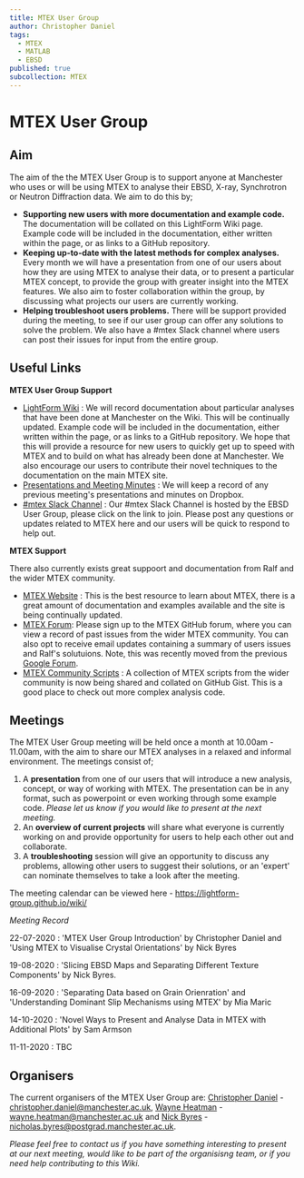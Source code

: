 ```yaml
---
title: MTEX User Group
author: Christopher Daniel
tags:
  - MTEX
  - MATLAB
  - EBSD
published: true
subcollection: MTEX
---
```


# MTEX User Group

## Aim

The aim of the the MTEX User Group is to support anyone at Manchester who uses or will be using MTEX to analyse their EBSD, X-ray, Synchrotron or Neutron Diffraction data. We aim to do this by;

- **Supporting new users with more documentation and example code.** The documentation will be collated on this LightForm Wiki page. Example code will be included in the documentation, either written within the page, or as links to a GitHub repository.
- **Keeping up-to-date with the latest methods for complex analyses.** Every month we will have a presentation from one of our users about how they are using MTEX to analyse their data, or to present a particular MTEX concept, to provide the group with greater insight into the MTEX features. We also aim to foster collaboration within the group, by discussing what projects our users are currently working.
- **Helping troubleshoot users problems.** There will be support provided during the meeting, to see if our user group can offer any solutions to solve the problem. We also have a #mtex Slack channel where users can post their issues for input from the entire group.

## Useful Links

**MTEX User Group Support**

- [LightForm Wiki](https://lightform-group.github.io/wiki/software_and_simulation/) : We will record documentation about particular analyses that have been done at Manchester on the Wiki. This will be continually updated. Example code will be included in the documentation, either written within the page, or as links to a GitHub repository. We hope that this will provide a resource for new users to quickly get up to speed with MTEX and to build on what has already been done at Manchester. We also encourage our users to contribute their novel techniques to the documentation on the main MTEX site.
- [Presentations and Meeting Minutes](https://www.dropbox.com/sh/rslr5wpnjo8roqc/AADr1_nmn2UcN_7diF8Ss38Ga?dl=0) : We will keep a record of any previous meeting's presentations and minutes on Dropbox.
- [#mtex Slack Channel](https://join.slack.com/t/ebsdmanchester/shared_invite/zt-dlb2m3b9-QkfqAYpERzV15hRoIFUjSA) : Our #mtex Slack Channel is hosted by the EBSD User Group, please click on the link to join. Please post any questions or updates related to MTEX here and our users will be quick to respond to help out. 

**MTEX Support**

There also currently exists great suppoort and documentation from Ralf and the wider MTEX community.

- [MTEX Website](https://mtex-toolbox.github.io) : This is the best resource to learn about MTEX, there is a great amount of documentation and examples available and the site is being continually updated.
- [MTEX Forum](https://github.com/mtex-toolbox/mtex/discussions): Please sign up to the MTEX GitHub forum, where you can view a record of past issues from the wider MTEX community. You can also opt to receive email updates containing a summary of users issues and Ralf's solutuions. Note, this was recently moved from the previous [Google Forum](https://groups.google.com/forum/?fromgroups=#!forum/mtexmail).
- [MTEX Community Scripts](https://gist.github.com/search?utf8=✓&q=%23mtexScript) : A collection of MTEX scripts from the wider community is now being shared and collated on GitHub Gist. This is a good place to check out more complex analysis code.

## Meetings

The MTEX User Group meeting will be held once a month at 10.00am - 11.00am, with the aim to share our MTEX analyses in a relaxed and informal environment. The meetings consist of;

1. A **presentation** from one of our users that will introduce a new analysis, concept, or way of working with MTEX. The presentation can be in any format, such as powerpoint or even working through some example code. *Please let us know if you would like to present at the next meeting.*
2. An **overview of current projects** will share what everyone is currently working on and provide opportunity for users to help each other out and collaborate. 
3. A **troubleshooting** session will give an opportunity to discuss any problems, allowing other users to suggest their solutions, or an 'expert' can nominate themselves to take a look after the meeting.

The meeting calendar can be viewed here - https://lightform-group.github.io/wiki/

*Meeting Record*

22-07-2020 : 'MTEX User Group Introduction' by Christopher Daniel and  'Using MTEX to Visualise Crystal Orientations' by Nick Byres

19-08-2020 : 'Slicing EBSD Maps and Separating Different Texture Components' by Nick Byres.

16-09-2020 : 'Separating Data based on Grain Orienration' and 'Understanding Dominant Slip Mechanisms using MTEX' by Mia Maric

14-10-2020 : 'Novel Ways to Present and Analyse Data in MTEX with Additional Plots' by Sam Armson

11-11-2020 : TBC

## Organisers

The current organisers of the MTEX User Group are: 
[Christopher Daniel](https://lightform.org.uk/people/dr-christopher-stuart-daniel) - christopher.daniel@manchester.ac.uk, 
[Wayne Heatman](https://lightform.org.uk/people/wayne-heatman) - wayne.heatman@manchester.ac.uk 
and [Nick Byres](https://lightform.org.uk/people/nicholas-byres) - nicholas.byres@postgrad.manchester.ac.uk.

*Please feel free to contact us if you have something interesting to present at our next meeting, would like to be part of the organisisng team, or if you need help contributing to this Wiki.*
